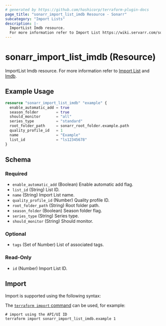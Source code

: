 ```yaml
---
# generated by https://github.com/hashicorp/terraform-plugin-docs
page_title: "sonarr_import_list_imdb Resource - Sonarr"
subcategory: "Import Lists"
description: |-
  ImportList Imdb resource.
  For more information refer to Import List https://wiki.servarr.com/sonarr/settings#import-lists and Imdb https://wiki.servarr.com/sonarr/supported#imdbimport.
---
```


# sonarr_import_list_imdb (Resource)

<!-- subcategory:Import Lists -->
ImportList Imdb resource.
For more information refer to [Import List](https://wiki.servarr.com/sonarr/settings#import-lists) and [Imdb](https://wiki.servarr.com/sonarr/supported#imdbimport).

## Example Usage

```terraform
resource "sonarr_import_list_imdb" "example" {
  enable_automatic_add = true
  season_folder        = true
  should_monitor       = "all"
  series_type          = "standard"
  root_folder_path     = sonarr_root_folder.example.path
  quality_profile_id   = 1
  name                 = "Example"
  list_id              = "ls12345678"
}
```

<!-- schema generated by tfplugindocs -->
## Schema

### Required

- `enable_automatic_add` (Boolean) Enable automatic add flag.
- `list_id` (String) List ID.
- `name` (String) Import List name.
- `quality_profile_id` (Number) Quality profile ID.
- `root_folder_path` (String) Root folder path.
- `season_folder` (Boolean) Season folder flag.
- `series_type` (String) Series type.
- `should_monitor` (String) Should monitor.

### Optional

- `tags` (Set of Number) List of associated tags.

### Read-Only

- `id` (Number) Import List ID.

## Import

Import is supported using the following syntax:

The [`terraform import` command](https://developer.hashicorp.com/terraform/cli/commands/import) can be used, for example:

```shell
# import using the API/UI ID
terraform import sonarr_import_list_imdb.example 1
```
